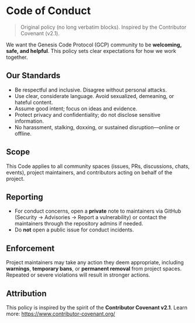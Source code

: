 # Code of Conduct

> Original policy (no long verbatim blocks). Inspired by the Contributor Covenant (v2.1).

We want the Genesis Code Protocol (GCP) community to be **welcoming, safe, and helpful**. This policy sets clear expectations for how we work together.

## Our Standards

- Be respectful and inclusive. Disagree without personal attacks.
- Use clear, considerate language. Avoid sexualized, demeaning, or hateful content.
- Assume good intent; focus on ideas and evidence.
- Protect privacy and confidentiality; do not disclose sensitive information.
- No harassment, stalking, doxxing, or sustained disruption—online or offline.

## Scope

This Code applies to all community spaces (issues, PRs, discussions, chats, events), project maintainers, and contributors acting on behalf of the project.

## Reporting

- For conduct concerns, open a **private** note to maintainers via GitHub (Security → Advisories → Report a vulnerability) or contact the maintainers through the repository admins if needed.
- Do **not** open a public issue for conduct incidents.

## Enforcement

Project maintainers may take any action they deem appropriate, including **warnings**, **temporary bans**, or **permanent removal** from project spaces. Repeated or severe violations will result in stronger actions.

## Attribution

This policy is inspired by the spirit of the **Contributor Covenant v2.1**.
Learn more: <https://www.contributor-covenant.org/>

